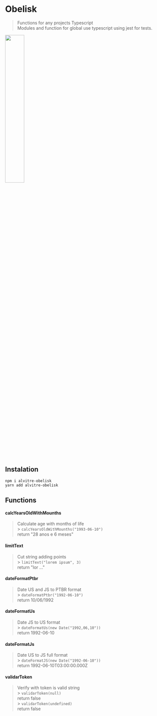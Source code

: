 # Obelisk

> Functions for any projects Typescript <br>
> Modules and function for global use typescript using jest for tests.

<img src="https://pa1.narvii.com/7567/068a52d4e1983fcfc67f6fcbf0a665c7fe7cfa9cr1-612-604_hq.gif" width="35%">

## Instalation

`npm i alvitre-obelisk` <br>
`yarn add alvitre-obelisk`

## Functions

#### **calcYearsOldWithMounths**

> Calculate age with months of life <br> > `calcYearsOldWithMounths("1993-06-10")`<br>
> return "28 anos e 6 meses"

#### **limitText**

> Cut string adding points <br> > `limitText("lorem ipsum", 3)`<br>
> return "lor ..."

#### **dateFormatPtbr**

> Date US and JS to PTBR format<br> > `dateFormatPtbr("1992-06-10")` <br>
> return 10/06/1992<br>

#### **dateFormatUs**

> Date JS to US format<br> > `dateFormatUs(new Date("1992,06,10"))` <br>
> return 1992-06-10<br>

#### **dateFormatJs**

> Date US to JS full format<br> > `dateFormatJS(new Date("1992-06-10"))` <br>
> return 1992-06-10T03:00:00.000Z<br>

#### **validarToken**

> Verify with token is valid string<br> > `validarToken(null)` <br>return false<br> > `validarToken(undefined)` <br>return false<br>

